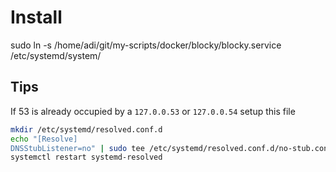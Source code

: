 # Install

sudo ln -s /home/adi/git/my-scripts/docker/blocky/blocky.service /etc/systemd/system/

## Tips 

If 53 is already occupied by a `127.0.0.53` or `127.0.0.54` setup this file

```bash
mkdir /etc/systemd/resolved.conf.d
echo "[Resolve]
DNSStubListener=no" | sudo tee /etc/systemd/resolved.conf.d/no-stub.conf
systemctl restart systemd-resolved
```
